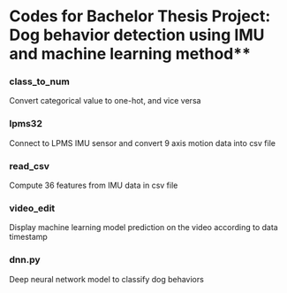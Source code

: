 # Codes for Bachelor Thesis Project: Dog behavior detection using IMU and machine learning method**
### class_to_num
Convert categorical value to one-hot, and vice versa
### lpms32
Connect to LPMS IMU sensor and convert 9 axis motion data into csv file
### read_csv
Compute 36 features from IMU data in csv file
### video_edit
Display machine learning model prediction on the video according to data timestamp
### dnn.py
Deep neural network model to classify dog behaviors

